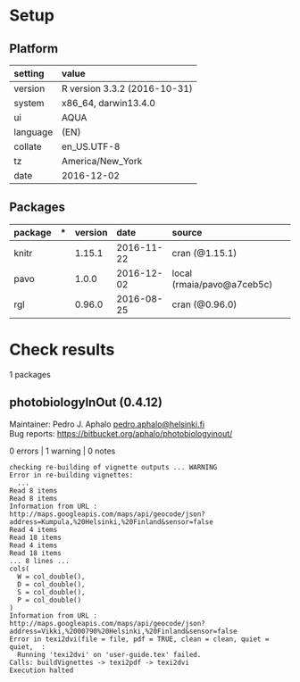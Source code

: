 # Setup

## Platform

|setting  |value                        |
|:--------|:----------------------------|
|version  |R version 3.3.2 (2016-10-31) |
|system   |x86_64, darwin13.4.0         |
|ui       |AQUA                         |
|language |(EN)                         |
|collate  |en_US.UTF-8                  |
|tz       |America/New_York             |
|date     |2016-12-02                   |

## Packages

|package |*  |version |date       |source                     |
|:-------|:--|:-------|:----------|:--------------------------|
|knitr   |   |1.15.1  |2016-11-22 |cran (@1.15.1)             |
|pavo    |   |1.0.0   |2016-12-02 |local (rmaia/pavo@a7ceb5c) |
|rgl     |   |0.96.0  |2016-08-25 |cran (@0.96.0)             |

# Check results
1 packages

## photobiologyInOut (0.4.12)
Maintainer: Pedro J. Aphalo <pedro.aphalo@helsinki.fi>  
Bug reports: https://bitbucket.org/aphalo/photobiologyinout/

0 errors | 1 warning  | 0 notes

```
checking re-building of vignette outputs ... WARNING
Error in re-building vignettes:
  ...
Read 8 items
Read 8 items
Information from URL : http://maps.googleapis.com/maps/api/geocode/json?address=Kumpula,%20Helsinki,%20Finland&sensor=false
Read 4 items
Read 18 items
Read 4 items
Read 18 items
... 8 lines ...
cols(
  W = col_double(),
  D = col_double(),
  S = col_double(),
  P = col_double()
)
Information from URL : http://maps.googleapis.com/maps/api/geocode/json?address=Vikki,%2000790%20Helsinki,%20Finland&sensor=false
Error in texi2dvi(file = file, pdf = TRUE, clean = clean, quiet = quiet,  : 
  Running 'texi2dvi' on 'user-guide.tex' failed.
Calls: buildVignettes -> texi2pdf -> texi2dvi
Execution halted
```

